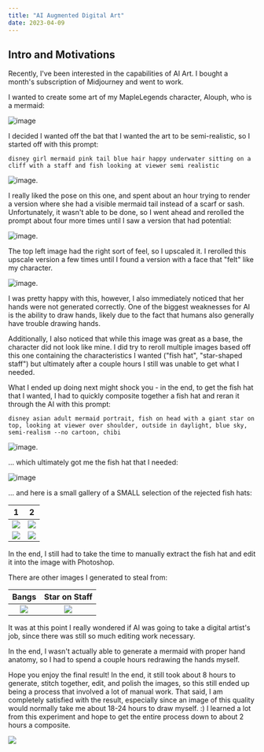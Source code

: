 ```yaml
---
title: "AI Augmented Digital Art"
date: 2023-04-09
---
```


## Intro and Motivations

Recently, I've been interested in the capabilities of AI Art. I bought a month's subscription of Midjourney and went to work.

I wanted to create some art of my MapleLegends character, Alouph, who is a mermaid:

![image](https://joy-celeste.github.io/blog/assets/images/alouph-avatar.png)

I decided I wanted off the bat that I wanted the art to be semi-realistic, so I started off with this prompt:

```
disney girl mermaid pink tail blue hair happy underwater sitting on a cliff with a staff and fish looking at viewer semi realistic
```

![image](https://joy-celeste.github.io/blog/assets/images/alouph-wip1.png).

I really liked the pose on this one, and spent about an hour trying to render a version where she had a visible mermaid tail instead of a scarf or sash. Unfortunately, it wasn't able to be done, so I went ahead and rerolled the prompt about four more times until I saw a version that had potential:

![image](https://joy-celeste.github.io/blog/assets/images/alouph-wip2.png).

The top left image had the right sort of feel, so I upscaled it. I rerolled this upscale version a few times until I found a version with a face that "felt" like my character.

![image](https://joy-celeste.github.io/blog/assets/images/alouph-wip3.png).

I was pretty happy with this, however, I also immediately noticed that her hands were not generated correctly. One of the biggest weaknesses for AI is the ability to draw hands, likely due to the fact that humans also generally have trouble drawing hands. 

Additionally, I also noticed that while this image was great as a base, the character did not look like mine. I did try to reroll multiple images based off this one containing the characteristics I wanted ("fish hat", "star-shaped staff") but ultimately after a couple hours I still was unable to get what I needed.

What I ended up doing next might shock you - in the end, to get the fish hat that I wanted, I had to quickly composite together a fish hat and reran it through the AI with this prompt: 

```
disney asian adult mermaid portrait, fish on head with a giant star on top, looking at viewer over shoulder, outside in daylight, blue sky, semi-realism --no cartoon, chibi
```

![image](https://joy-celeste.github.io/blog/assets/images/alouph-wip4.png).

... which ultimately got me the fish hat that I needed:

![image](https://joy-celeste.github.io/blog/assets/images/alouph-composite-2.png)

... and here is a small gallery of a SMALL selection of the rejected fish hats:

1|2
:----:|:---:
![](https://joy-celeste.github.io/blog/assets/images/alouph-fish-hat-fail1.png)|![](https://joy-celeste.github.io/blog/assets/images/alouph-fish-hat-fail2.png)
![](https://joy-celeste.github.io/blog/assets/images/alouph-fish-hat-fail3.png)|![](https://joy-celeste.github.io/blog/assets/images/alouph-fish-hat-fail4.png)

In the end, I still had to take the time to manually extract the fish hat and edit it into the image with Photoshop.

There are other images I generated to steal from:

Bangs|Star on Staff
:----:|:---:
![](https://joy-celeste.github.io/blog/assets/images/alouph-wip5.png)|![](https://joy-celeste.github.io/blog/assets/images/alouph-wip6.png)

It was at this point I really wondered if AI was going to take a digital artist's job, since there was still so much editing work necessary.

In the end, I wasn't actually able to generate a mermaid with proper hand anatomy, so I had to spend a couple hours redrawing the hands myself.

Hope you enjoy the final result! In the end, it still took about 8 hours to generate, stitch together, edit, and polish the images, so this still ended up being a process that involved a lot of manual work. That said, I am completely satisfied with the result, especially since an image of this quality would normally take me about 18-24 hours to draw myself. :) I learned a lot from this experiment and hope to get the entire process down to about 2 hours a composite.

![](https://joy-celeste.github.io/blog/assets/images/alouph-final.jpg)
